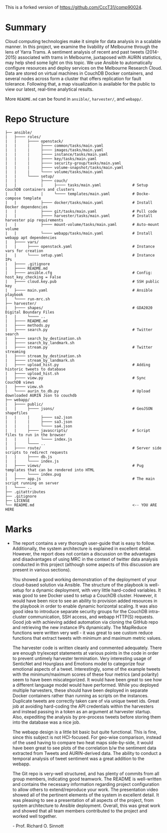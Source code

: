 This is a forked version of https://github.com/CccT31/comp90024.

# Summary

Cloud computing technologies make it simple for data analysis in a scalable manner. In this project, we examine the livability of Melbourne through the lens of Yarra Trams. A sentiment analysis of recent and past tweets (2014-2015) associated with trams in Melbourne, juxtaposed with AURIN statistics, may help shed some light on this topic. We use Ansible to automatically configure resources and deploy services on the Melbourne Research Cloud. Data are stored on virtual machines in CouchDB Docker containers, and several nodes across form a cluster that offers replication for fault tolerance. Following that, a map visualization is available for the public to view our latest, real-time analytical results.

More `README.md` can be found in `ansible/`, `harvester/`, and `webapp/`.

# Repo Structure

```
├── ansible/
|   ├──── roles/
|   |     ├──── openstack/
|   |     |     ├──── common/tasks/main.yaml
|   |     |     ├──── images/tasks/main.yaml
|   |     |     ├──── instance/tasks/main.yaml
|   |     |     ├──── key/tasks/main.yaml
|   |     |     ├──── security-group/tasks/main.yaml
|   |     |     ├──── volume-snapshot/tasks/main.yaml
|   |     |     └──── volume/tasks/main.yaml
|   |     └──── setup/
|   |           ├──── couch/
|   |           |     ├──── tasks/main.yaml              # Setup CouchDB containers and clusters
|   |           |     └──── templates/main.yaml          # Docke-compose template
|   |           ├──── docker/tasks/main.yaml             # Install Docker dependencies
|   |           ├──── git/tasks/main.yaml                # Pull code
|   |           ├──── harvester/tasks/main.yaml          # Install harvester pip requirements
|   |           ├──── mount-volume/tasks/main.yaml       # Auto-mount volume
|   |           └──── webapp/tasks/main.yaml             # Install webapp apt dependencies
|   ├──── vars/
|   |     ├──── openstack.yaml                           # Instance vars for creation
|   |     └──── setup.yaml                               # Instance IPs
|   ├──── .gitignore
|   ├──── README.md
|   ├──── ansible.cfg                                    # Config: host_key_checking = False
|   ├──── cloud.key.pub                                  # SSH public key
|   ├──── main.yaml                                      # Ansible playbook
|   └──── run-mrc.sh
├── harvester/
|   ├──── shapes/                                        # GDA2020 Digital Boundary Files
|   |     └──── ..
|   ├──── README.md
|   ├──── methods.py
|   ├──── search.py                                      # Twitter search
|   ├──── search_by_destination.sh
|   ├──── search_by_landmark.sh
|   ├──── stream.py                                      # Twitter streaming
|   ├──── stream_by_destination.sh
|   ├──── stream_by_landmark.sh
|   ├──── upload_hist.py                                 # Adding historic tweets to database
|   ├──── upload_hist.sh
|   ├──── view.py                                        # Sync CouchDB views
|   ├──── view.sh
|   └──── aurin_to_db.py                                 # Upload downloaded AURIN Json to couchdb
├── webapp/
|   ├──── public/
|   |     ├──── jsons/                                   # GeoJSON shapefiles
|   |     |     ├──── sa2.json
|   |     |     ├──── sa3.json
|   |     |     └──── sa4.json
|   |     ├──── javascripts/                             # Script files to run in the browser
|   |     |     └──── index.js
|   |     └──── ..
|   ├──── route/                                         # Server side scripts to redirect requests
|   |     ├──── db.js
|   |     └──── index.js
|   ├──── views/                                         # Pug templates that can be rendered into HTML
|   |     └──── index.pug
|   ├──── app.js                                         # The main script running on server
|   └──── ..
├── .gitattributes
├── .gitignore
├── LICENSE
└── README.md                                            <-- YOU ARE HERE
```

# Marks

- The report contains a very thorough user-guide that is easy to follow. Additionally, the system architecture is explained in excellent detail. However, the report does not contain a discussion on the advantages and disadvantages of using MRC in the context of twitter data analysis conducted in this project (although some aspects of this discussion are present in various sections).

  You showed a good working demonstration of the deployment of your cloud-based solution via Ansible. The structure of the playbook is well-setup for a dynamic deployment, with very little hard-coded variables. It was good to see Docker used to setup a CouchDB cluster. However, it would have been nice to see an ability to provision added resources in the playbook in order to enable dynamic horizontal scaling.
  It was also good idea to introduce separate security groups for the CouchDB intra-cluster communication, SSH access, and webapp HTTP(S) requests. Good job with achieving added automation via cloning the GitHub repo and retrieving the new instance IPs dynamically.
  The MapReduce functions were written very well - it was great to see custom reduce functions that extract tweets with minimum and maximum metric values.

  The harvester code is written cleanly and commented adequately. There are enough try/except statements at various points in the code in order to prevent untimely harvester termination. Very interesting usage of SenticNet and Hourglass and Emotions model to categorize four emotional aspects of a tweet. Interestingly, some of the example tweets with the minimum/maximum scores of these four metrics (and polarity) seem to have been miscategorized. It would have been great to see how a different language model would have performed. While you deployed multiple harvesters, these should have been deployed in separate Docker containers rather than running as scripts on the instances. Duplicate tweets are correctly taken care of via unique tweet ids. Great job at avoiding hard-coding the API credentials within the harvesters and instead passing in a token as an argument at harvester startup. Also, expediting the analysis by pre-process tweets before storing them into the database was a nice job.

  The webapp design is a little bit basic but quite functional. This is fine, since this subject is not HCI-focused. For geo-wise comparison, instead of the used having to compare two heat maps side-by-side, it would have been great to see plots of the correlation b/w the sentiment data extracted from Tweets and AURIN-derived data. The ability to conduct a temporal analysis of tweet sentiment was a great addition to the webapp.

  The Git repo is very-well structured, and has plenty of commits from all group members, indicating good teamwork. The README is well-written and contains the necessary information regarding project configuration to allow others to extend/reproduce your work. The presentation video showed all of the pertinent elements of the system in excellent detail. It was pleasing to see a presentation of all aspects of the project, from system architecture to Ansible deployment. Overall, this was great work and showed that all team members contributed to the project and worked well together.

  \- Prof. Richard O. Sinnott
